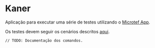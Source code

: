 # Kaner

Aplicação para executar uma série de testes utilizando o [Microtef App](https://github.com/stone-pagamentos/microtef-app).

Os testes devem seguir os cenários descritos [aqui](TESTCASES.md).

`// TODO: Documentação dos comandos.`